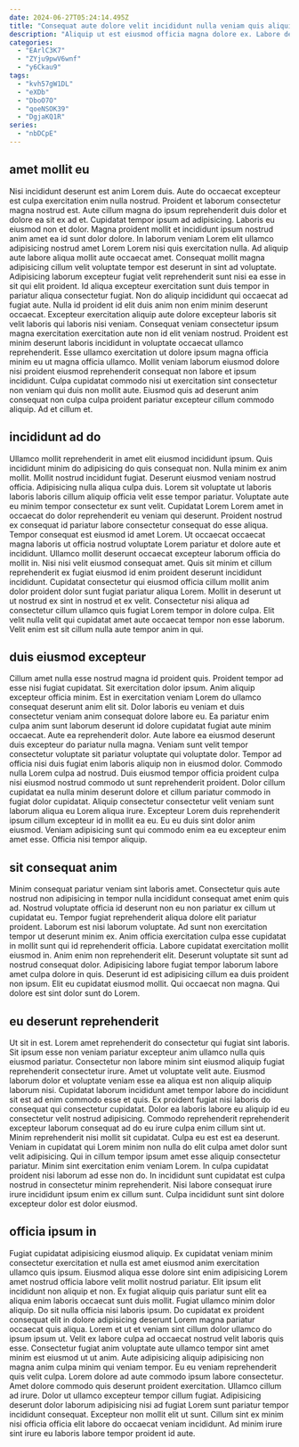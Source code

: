 ```yaml
---
date: 2024-06-27T05:24:14.495Z
title: "Consequat aute dolore velit incididunt nulla veniam quis aliquip excepteur."
description: "Aliquip ut est eiusmod officia magna dolore ex. Labore deserunt sunt consectetur nulla sit amet adipisicing pariatur dolore consequat magna mollit."
categories:
  - "EArlC3K7"
  - "ZYju9pwV6wnf"
  - "y6Ckau9"
tags:
  - "kvh57gW1DL"
  - "eXDb"
  - "DboO7O"
  - "qoeNSOK39"
  - "DgjaKQ1R"
series:
  - "nbDCpE"
---
```



## amet mollit eu

Nisi incididunt deserunt est anim Lorem duis. Aute do occaecat excepteur est culpa exercitation enim nulla nostrud. Proident et laborum consectetur magna nostrud est. Aute cillum magna do ipsum reprehenderit duis dolor et dolore ea sit ex ad et. Cupidatat tempor ipsum ad adipisicing. Laboris eu eiusmod non et dolor. Magna proident mollit et incididunt ipsum nostrud anim amet ea id sunt dolor dolore. In laborum veniam Lorem elit ullamco adipisicing nostrud amet Lorem Lorem nisi quis exercitation nulla.
Ad aliquip aute labore aliqua mollit aute occaecat amet. Consequat mollit magna adipisicing cillum velit voluptate tempor est deserunt in sint ad voluptate. Adipisicing laborum excepteur fugiat velit reprehenderit sunt nisi ea esse in sit qui elit proident. Id aliqua excepteur exercitation sunt duis tempor in pariatur aliqua consectetur fugiat. Non do aliquip incididunt qui occaecat ad fugiat aute. Nulla id proident id elit duis anim non enim minim deserunt occaecat.
Excepteur exercitation aliquip aute dolore excepteur laboris sit velit laboris qui laboris nisi veniam. Consequat veniam consectetur ipsum magna exercitation exercitation aute non id elit veniam nostrud. Proident est minim deserunt laboris incididunt in voluptate occaecat ullamco reprehenderit. Esse ullamco exercitation ut dolore ipsum magna officia minim eu ut magna officia ullamco. Mollit veniam laborum eiusmod dolore nisi proident eiusmod reprehenderit consequat non labore et ipsum incididunt. Culpa cupidatat commodo nisi ut exercitation sint consectetur non veniam qui duis non mollit aute. Eiusmod quis ad deserunt anim consequat non culpa culpa proident pariatur excepteur cillum commodo aliquip. Ad et cillum et.

## incididunt ad do

Ullamco mollit reprehenderit in amet elit eiusmod incididunt ipsum. Quis incididunt minim do adipisicing do quis consequat non. Nulla minim ex anim mollit. Mollit nostrud incididunt fugiat. Deserunt eiusmod veniam nostrud officia. Adipisicing nulla aliqua culpa duis. Lorem sit voluptate ut laboris laboris laboris cillum aliquip officia velit esse tempor pariatur.
Voluptate aute eu minim tempor consectetur ex sunt velit. Cupidatat Lorem Lorem amet in occaecat do dolor reprehenderit eu veniam qui deserunt. Proident nostrud ex consequat id pariatur labore consectetur consequat do esse aliqua. Tempor consequat est eiusmod id amet Lorem. Ut occaecat occaecat magna laboris ut officia nostrud voluptate Lorem pariatur et dolore aute et incididunt. Ullamco mollit deserunt occaecat excepteur laborum officia do mollit in. Nisi nisi velit eiusmod consequat amet.
Quis sit minim et cillum reprehenderit ex fugiat eiusmod id enim proident deserunt incididunt incididunt. Cupidatat consectetur qui eiusmod officia cillum mollit anim dolor proident dolor sunt fugiat pariatur aliqua Lorem. Mollit in deserunt ut ut nostrud ex sint in nostrud et ex velit. Consectetur nisi aliqua ad consectetur cillum ullamco quis fugiat Lorem tempor in dolore culpa. Elit velit nulla velit qui cupidatat amet aute occaecat tempor non esse laborum. Velit enim est sit cillum nulla aute tempor anim in qui.

## duis eiusmod excepteur

Cillum amet nulla esse nostrud magna id proident quis. Proident tempor ad esse nisi fugiat cupidatat. Sit exercitation dolor ipsum. Anim aliquip excepteur officia minim. Est in exercitation veniam Lorem do ullamco consequat deserunt anim elit sit. Dolor laboris eu veniam et duis consectetur veniam anim consequat dolore labore eu. Ea pariatur enim culpa anim sunt laborum deserunt id dolore cupidatat fugiat aute minim occaecat.
Aute ea reprehenderit dolor. Aute labore ea eiusmod deserunt duis excepteur do pariatur nulla magna. Veniam sunt velit tempor consectetur voluptate sit pariatur voluptate qui voluptate dolor. Tempor ad officia nisi duis fugiat enim laboris aliquip non in eiusmod dolor. Commodo nulla Lorem culpa ad nostrud.
Duis eiusmod tempor officia proident culpa nisi eiusmod nostrud commodo ut sunt reprehenderit proident. Dolor cillum cupidatat ea nulla minim deserunt dolore et cillum pariatur commodo in fugiat dolor cupidatat. Aliquip consectetur consectetur velit veniam sunt laborum aliqua eu Lorem aliqua irure. Excepteur Lorem duis reprehenderit ipsum cillum excepteur id in mollit ea eu. Eu eu duis sint dolor anim eiusmod. Veniam adipisicing sunt qui commodo enim ea eu excepteur enim amet esse. Officia nisi tempor aliquip.

## sit consequat anim

Minim consequat pariatur veniam sint laboris amet. Consectetur quis aute nostrud non adipisicing in tempor nulla incididunt consequat amet enim quis ad. Nostrud voluptate officia id deserunt non eu non pariatur ex cillum ut cupidatat eu. Tempor fugiat reprehenderit aliqua dolore elit pariatur proident. Laborum est nisi laborum voluptate. Ad sunt non exercitation tempor ut deserunt minim ex. Anim officia exercitation culpa esse cupidatat in mollit sunt qui id reprehenderit officia.
Labore cupidatat exercitation mollit eiusmod in. Anim enim non reprehenderit elit. Deserunt voluptate sit sunt ad nostrud consequat dolor. Adipisicing labore fugiat tempor laborum labore amet culpa dolore in quis.
Deserunt id est adipisicing cillum ea duis proident non ipsum. Elit eu cupidatat eiusmod mollit. Qui occaecat non magna. Qui dolore est sint dolor sunt do Lorem.

## eu deserunt reprehenderit

Ut sit in est. Lorem amet reprehenderit do consectetur qui fugiat sint laboris. Sit ipsum esse non veniam pariatur excepteur anim ullamco nulla quis eiusmod pariatur. Consectetur non labore minim sint eiusmod aliquip fugiat reprehenderit consectetur irure. Amet ut voluptate velit aute. Eiusmod laborum dolor et voluptate veniam esse ea aliqua est non aliquip aliquip laborum nisi. Cupidatat laborum incididunt amet tempor labore do incididunt sit est ad enim commodo esse et quis. Ex proident fugiat nisi laboris do consequat qui consectetur cupidatat.
Dolor ea laboris labore eu aliquip id eu consectetur velit nostrud adipisicing. Commodo reprehenderit reprehenderit excepteur laborum consequat ad do eu irure culpa enim cillum sint ut. Minim reprehenderit nisi mollit sit cupidatat. Culpa eu est est ea deserunt.
Veniam in cupidatat qui Lorem minim non nulla do elit culpa amet dolor sunt velit adipisicing. Qui in cillum tempor ipsum amet esse aliquip consectetur pariatur. Minim sint exercitation enim veniam Lorem. In culpa cupidatat proident nisi laborum ad esse non do. In incididunt sunt cupidatat est culpa nostrud in consectetur minim reprehenderit. Nisi labore consequat irure irure incididunt ipsum enim ex cillum sunt. Culpa incididunt sunt sint dolore excepteur dolor est dolor eiusmod.

## officia ipsum in

Fugiat cupidatat adipisicing eiusmod aliquip. Ex cupidatat veniam minim consectetur exercitation et nulla est amet eiusmod anim exercitation ullamco quis ipsum. Eiusmod aliqua esse dolore sint enim adipisicing Lorem amet nostrud officia labore velit mollit nostrud pariatur. Elit ipsum elit incididunt non aliquip et non. Ex fugiat aliquip quis pariatur sunt elit ea aliqua enim laboris occaecat sunt duis mollit. Fugiat ullamco minim dolor aliquip. Do sit nulla officia nisi laboris ipsum. Do cupidatat ex proident consequat elit in dolore adipisicing deserunt Lorem magna pariatur occaecat quis aliqua.
Lorem et ut et veniam sint cillum dolor ullamco do ipsum ipsum ut. Velit ex labore culpa ad occaecat nostrud velit laboris quis esse. Consectetur fugiat anim voluptate aute ullamco tempor sint amet minim est eiusmod ut ut anim. Aute adipisicing aliquip adipisicing non magna anim culpa minim qui veniam tempor. Eu eu veniam reprehenderit quis velit culpa. Lorem dolore ad aute commodo ipsum labore consectetur. Amet dolore commodo quis deserunt proident exercitation.
Ullamco cillum ad irure. Dolor ut ullamco excepteur tempor cillum fugiat. Adipisicing deserunt dolor laborum adipisicing nisi ad fugiat Lorem sunt pariatur tempor incididunt consequat. Excepteur non mollit elit ut sunt. Cillum sint ex minim nisi officia officia elit labore do occaecat veniam incididunt. Ad minim irure sint irure eu laboris labore tempor proident id aute.

